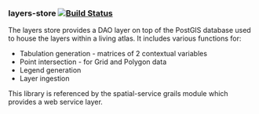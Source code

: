 ### layers-store   [![Build Status](https://travis-ci.org/AtlasOfLivingAustralia/layers-store.svg?branch=master)](https://travis-ci.org/AtlasOfLivingAustralia/layers-store)

The layers store provides a DAO layer on top of the PostGIS database used to house the layers within a living atlas.
It includes various functions for:

* Tabulation generation - matrices of 2 contextual variables
* Point intersection - for Grid and Polygon data
* Legend generation
* Layer ingestion 

This library is referenced by the spatial-service grails module which provides a web service layer.
